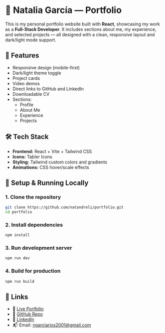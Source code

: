 # 💼 Natalia García — Portfolio

This is my personal portfolio website built with **React**, showcasing my work as a **Full-Stack Developer**. It includes sections about me, my experience, and selected projects — all designed with a clean, responsive layout and dark/light mode support.

## 🚀 Features

- Responsive design (mobile-first)
- Dark/light theme toggle
- Project cards
- Video demos
- Direct links to GitHub and LinkedIn
- Downloadable CV
- Sections:
  - Profile
  - About Me
  - Experience
  - Projects

## 🛠️ Tech Stack

- **Frontend:** React + Vite + Tailwind CSS
- **Icons:** Tabler Icons
- **Styling:** Tailwind custom colors and gradients
- **Animations:** CSS hover/scale effects

## 🔧 Setup & Running Locally

### 1. Clone the repository
```bash
git clone https://github.com/natandreli/portfolio.git
cd portfolio
```

### 2. Install dependencies
```bash
npm install
```

### 3. Run development server
```bash
npm run dev
```

### 4. Build for production
```bash
npm run build
```

## 🔗 Links

- 🔗 [Live Portfolio](https://my-portfolio.vercel.app)
- 🐙 [GitHub Repo](https://github.com/natandreli/portfolio)
- 💬 [LinkedIn](https://www.linkedin.com/in/nataliagarcior/)
- 📬 Email: ngarciarios2001@gmail.com
